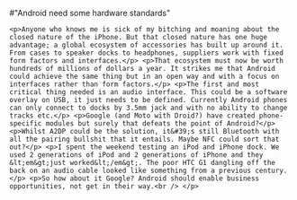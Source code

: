 #"Android need some hardware standards"


    <p>Anyone who knows me is sick of my bitching and moaning about the closed nature of the iPhone. But that closed nature has one huge advantage; a global ecosystem of accessories has built up around it. From cases to speaker docks to headphones, suppliers work with fixed form factors and interfaces.</p> <p>That ecosystem must now be worth hundreds of millions of dollars a year. It strikes me that Android could achieve the same thing but in an open way and with a focus on interfaces rather than form factors.</p> <p>The first and most critical thing needed is an audio interface. This could be a software overlay on USB, it just needs to be defined. Currently Android phones can only connect to docks by 3.5mm jack and with no ability to change tracks etc.</p> <p>Google (and Moto with Droid?) have created phone-specific modules but surely that defeats the point of Android?</p> <p>Whilst A2DP could be the solution, it&#39;s still Bluetooth with all the pairing bullshit that it entails. Maybe NFC could sort that out?</p> <p>I spent the weekend testing an iPod and iPhone dock. We used 2 generations of iPod and 2 generations of iPhone and they &lt;em&gt;just worked&lt;/em&gt;. The poor HTC G1 dangling off the back on an audio cable looked like something from a previous century.</p> <p>So how about it Google? Android should enable business opportunities, not get in their way.<br /> </p>
  